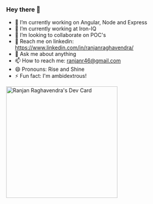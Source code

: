 ### Hey there 👋

- 🔭 I’m currently working on Angular, Node and Express
- 🌱 I’m currently working at Iron-IQ
- 👯 I’m looking to collaborate on POC's
- 🤔 Reach me on linkedin: https://www.linkedin.com/in/ranjanraghavendra/
- 💬 Ask me about anything
- 📫 How to reach me: ranjanr46@gmail.com
- 😄 Pronouns: Rise and Shine
- ⚡ Fun fact: I'm ambidextrous!

<!--
**ranjanraghavendra/ranjanraghavendra** is a ✨ _special_ ✨ repository because its `README.md` (this file) appears on your GitHub profile.

Here are some ideas to get you started:


-->

<a href="https://app.daily.dev/ranjanr46"><img src="https://api.daily.dev/devcards/c530b6eb5fae41e983b6f95b692ea73f.png?r=6cj" width="300" alt="Ranjan Raghavendra's Dev Card"/></a>
